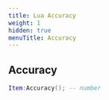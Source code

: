 ```yaml
---
title: Lua Accuracy
weight: 1
hidden: true
menuTitle: Accuracy
---
```

## Accuracy
```lua
Item:Accuracy(); -- number
```